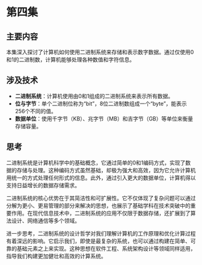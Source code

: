 # 第四集

## 主要内容

本集深入探讨了计算机如何使用二进制系统来存储和表示数字数据。通过仅使用0和1的二进制数，计算机能够处理各种数值和字符信息。

## 涉及技术

- **二进制系统**：计算机使用由0和1组成的二进制系统来表示所有数据。
- **位与字节**：单个二进制位称为“bit”，8位二进制数组成一个“byte”，能表示256个不同的值。
- **数据单位**：使用千字节（KB）、兆字节（MB）和吉字节（GB）等单位来衡量存储容量。

## 思考

二进制系统是计算机科学中的基础概念，它通过简单的0和1编码方式，实现了数据的存储与处理。这种编码方式虽然基础，却极为强大和高效，因为它允许计算机用统一的方式处理任何形式的信息。此外，通过引入更大的数据单位，计算机得以支持日益增长的数据存储需求。

二进制系统的核心优势在于其简洁性和可扩展性。它不仅体现了复杂问题可以通过分解为更小、更易管理的部分来解决的思想，也展示了基础学科在技术突破中的重要作用。在现代信息技术中，二进制系统的应用不仅限于数据存储，还扩展到了算法设计、网络通信等多个领域。

进一步思考，二进制系统的设计哲学对我们理解计算机的工作原理和优化计算过程有着深远的影响。它启示我们，即使是最复杂的系统，也可以通过构建在简单、可靠的基础元素之上来实现。这种思想在软件工程、系统架构设计等领域同样适用，指导我们构建更加健壮和高效的计算系统。
